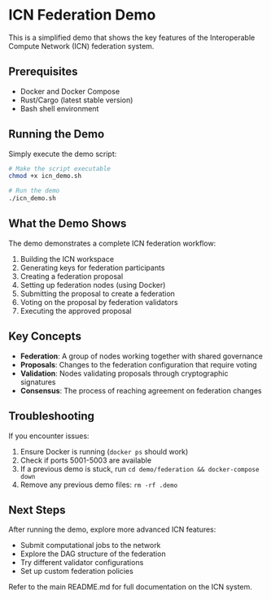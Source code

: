 # ICN Federation Demo

This is a simplified demo that shows the key features of the Interoperable Compute Network (ICN) federation system.

## Prerequisites

- Docker and Docker Compose
- Rust/Cargo (latest stable version)
- Bash shell environment

## Running the Demo

Simply execute the demo script:

```bash
# Make the script executable
chmod +x icn_demo.sh

# Run the demo
./icn_demo.sh
```

## What the Demo Shows

The demo demonstrates a complete ICN federation workflow:

1. Building the ICN workspace
2. Generating keys for federation participants
3. Creating a federation proposal
4. Setting up federation nodes (using Docker)
5. Submitting the proposal to create a federation
6. Voting on the proposal by federation validators
7. Executing the approved proposal

## Key Concepts

- **Federation**: A group of nodes working together with shared governance
- **Proposals**: Changes to the federation configuration that require voting
- **Validation**: Nodes validating proposals through cryptographic signatures
- **Consensus**: The process of reaching agreement on federation changes

## Troubleshooting

If you encounter issues:

1. Ensure Docker is running (`docker ps` should work)
2. Check if ports 5001-5003 are available
3. If a previous demo is stuck, run `cd demo/federation && docker-compose down`
4. Remove any previous demo files: `rm -rf .demo`

## Next Steps

After running the demo, explore more advanced ICN features:

- Submit computational jobs to the network
- Explore the DAG structure of the federation
- Try different validator configurations
- Set up custom federation policies

Refer to the main README.md for full documentation on the ICN system. 